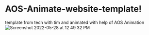 # AOS-Animate-website-template!
template from tech with tim and animated with help of AOS Animation
![Screenshot 2022-05-28 at 12 49 32 PM](https://user-images.githubusercontent.com/99108578/170815127-e51a1733-2ad0-4011-84a1-79a42437e4af.png)
